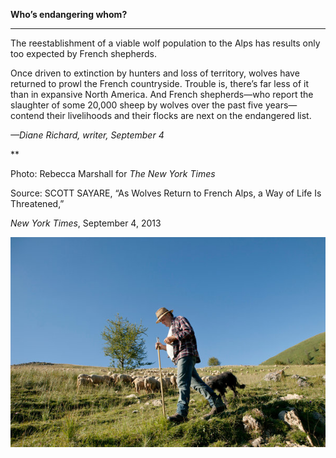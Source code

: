 **Who’s endangering whom?**

****

The reestablishment of a viable wolf population to the Alps has results only too expected by French shepherds.

Once driven to extinction by hunters and loss of territory, wolves have returned to prowl the French countryside. Trouble is, there’s far less of it than in expansive North America. And French shepherds—who report the slaughter of some 20,000 sheep by wolves over the past five years—contend their livelihoods and their flocks are next on the endangered list.

*—Diane Richard, writer, September 4*

**

Photo: Rebecca Marshall for *The New York Times*

Source: SCOTT SAYARE, “As Wolves Return to French Alps, a Way of Life Is Threatened,” 

*New York Times*, September 4, 2013 

![](../images/13.09.03_Richard_ShepherdEDIT.jpg)
